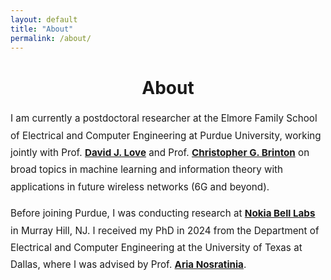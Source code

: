 ```yaml
---
layout: default
title: "About"
permalink: /about/
---
```


<h1 style="text-align: center;">About</h1>

<div style="max-width: 1000px; margin: 1rem auto; font-size: 0.95rem; line-height: 1.8; text-align: left;">

  <p>
    I am currently a postdoctoral researcher at the Elmore Family School of Electrical and Computer Engineering at Purdue University, working jointly with Prof.
    <strong><a href="https://engineering.purdue.edu/~djlove/" target="_blank">David J. Love</a></strong> and Prof.
    <strong><a href="https://www.cbrinton.net/index.html" target="_blank">Christopher G. Brinton</a></strong> 
    on broad topics in machine learning and information theory with applications in future wireless networks (6G and beyond).
  </p>

  <p>
    Before joining Purdue, I was conducting research at 
    <strong><a href="https://www.nokia.com/bell-labs/" target="_blank">Nokia Bell Labs</a></strong> in Murray Hill, NJ. I received my PhD in 2024 from the Department of Electrical and Computer Engineering at the University of Texas at Dallas, where I was advised by Prof.
    <strong><a href="https://labs.utdallas.edu/aria/people/dr-aria-nosratinia/" target="_blank">Aria Nosratinia</a></strong>.
  </p>

</div>






